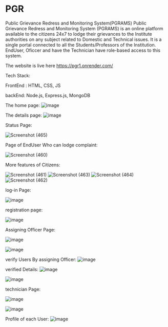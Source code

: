 # PGR
Public Grievance Redress and Monitoring System(PGRAMS)
Public Grievance Redress and Monitoring System (PGRAMS) is an online platform available to the citizens 24x7 to lodge their grievances to the Institute authorities on any subject related to Domestic and Technical issues. It is a single portal connected to all the Students/Professors of the Institution. EndUser, Oficcer and have the Technician have role-based access to this system.

The website is live here 
https://pgr1.onrender.com/

Tech Stack:

FrontEnd : HTML, CSS, JS

backEnd: Node.js, Express.js, MongoDB


The home page:
![image](https://user-images.githubusercontent.com/98757259/216531646-04c0ac6f-8379-40d6-87b6-22a259e5ce54.png)


The details page:
![image](https://user-images.githubusercontent.com/98757259/216531876-7b40fc5a-77df-4d2a-8426-cbd431392c4a.png)


Status Page:


![Screenshot (465)](https://user-images.githubusercontent.com/98757259/216532138-13b60375-faca-49dc-a651-22d31062dff5.png)



Page of  EndUser Who can lodge complaint:

![Screenshot (460)](https://user-images.githubusercontent.com/98757259/216532296-402c1fb3-7354-4604-bf41-1ebf1edf918a.png)

More features of Citizens:



![Screenshot (461)](https://user-images.githubusercontent.com/98757259/216532626-3f988ae4-8958-4d90-a40a-73c68f8d75be.png)
![Screenshot (463)](https://user-images.githubusercontent.com/98757259/216532743-fb99a698-3568-40e7-8ed2-ea1381775c9c.png)
![Screenshot (464)](https://user-images.githubusercontent.com/98757259/216532749-9bbfa63d-a4f9-44d4-be62-510984e11d55.png)
![Screenshot (462)](https://user-images.githubusercontent.com/98757259/216532756-255775b3-b924-4a35-82bb-796d63f3480f.png)



log-in Page:


![image](https://user-images.githubusercontent.com/98757259/216532950-344bb903-5845-414e-8b07-96a018cdb88d.png)

registration page:

![image](https://user-images.githubusercontent.com/98757259/216533656-ffc7a99a-b302-4698-a1d4-d90dda906c83.png)



Assigning Officer Page:

![image](https://user-images.githubusercontent.com/98757259/216533842-5630e17d-80b9-49f4-a3ab-c70873a7f3d2.png)


![image](https://user-images.githubusercontent.com/98757259/216533860-85273371-6b87-4472-94c9-e33f038f0610.png)



verify Users By assigning Officer:
![image](https://user-images.githubusercontent.com/98757259/216533942-c0f89d5c-c591-498d-9bfb-7ab43f949fda.png)


verified Details:
![image](https://user-images.githubusercontent.com/98757259/216533990-59f2dc83-4a03-4f5c-8222-6d76c6cbb264.png)

![image](https://user-images.githubusercontent.com/98757259/216534022-b05a450d-cdc9-49fc-b6f0-2a23491ec620.png)



technician Page:

![image](https://user-images.githubusercontent.com/98757259/216534120-7eb6df10-dfa3-4064-8771-e944e72dc1f1.png)


![image](https://user-images.githubusercontent.com/98757259/216534205-36a85fd6-7f54-4178-8d0c-b264d36450a5.png)



Profile of each User:
![image](https://user-images.githubusercontent.com/98757259/217316769-6cd85a68-f872-4930-8af8-9ccebc80e94a.png)
